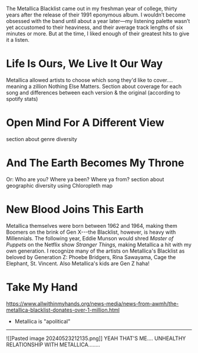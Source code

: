 The Metallica Blacklist came out in my freshman year of college, thirty years after the release of their 1991 eponymous album. I wouldn’t become obsessed with the band until about a year later—my listening palette wasn’t yet accustomed to their heaviness, and their average track lengths of six minutes or more. But at the time, I liked enough of their greatest hits to give it a listen.

# Life Is Ours, We Live It Our Way
Metallica allowed artists to choose which song they'd like to cover.... meaning a zillion Nothing Else Matters. Section about coverage for each song and differences between each version & the original (according to spotify stats)

# Open Mind For A Different View
section about genre diversity

# And The Earth Becomes My Throne
Or: Who are you? Where ya been? Where ya from?
section about geographic diversity
using Chloropleth map


# New Blood Joins This Earth
Metallica themselves were born between 1962 and 1964, making them Boomers on the brink of Gen X---the Blacklist, however, is heavy with Millennials. The following year, Eddie Munson would shred *Master of Puppets* on the Netflix show *Stranger Things,* making Metallica a hit with my own generation. I recognize many of the artists on Metallica's Blacklist as beloved by Generation Z: Phoebe Bridgers, Rina Sawayama, Cage the Elephant, St. Vincent. Also Metallica's kids are Gen Z haha!

# Take My Hand
https://www.allwithinmyhands.org/news-media/news-from-awmh/the-metallica-blacklist-donates-over-1-million.html 
- Metallica is "apolitical"


---

![[Pasted image 20240523212135.png]]
YEAH THAT'S ME.... UNHEALTHY RELATIONSHIP WITH METALLICA........